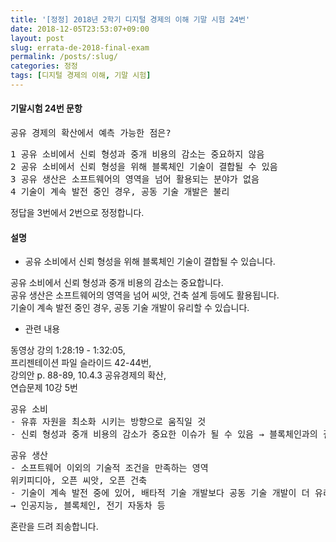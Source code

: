 ```yaml
---
title: '[정정] 2018년 2학기 디지털 경제의 이해 기말 시험 24번'
date: 2018-12-05T23:53:07+09:00
layout: post
slug: errata-de-2018-final-exam
permalink: /posts/:slug/
categories: 정정
tags: [디지털 경제의 이해, 기말 시험]
---
```

<!-- wp:heading {"level":4} -->
<h4>기말시험 24번 문항</h4>
<!-- /wp:heading -->

<!-- wp:preformatted -->
<pre class="wp-block-preformatted">공유 경제의 확산에서 예측 가능한 점은?</pre>
<!-- /wp:preformatted -->

<!-- wp:preformatted -->
<pre class="wp-block-preformatted">1 공유 소비에서 신뢰 형성과 중개 비용의 감소는 중요하지 않음<br>2 공유 소비에서 신뢰 형성을 위해 블록체인 기술이 결합될 수 있음 <br>3 공유 생산은 소프트웨어의 영역을 넘어 활용되는 분야가 없음<br>4 기술이 계속 발전 중인 경우, 공동 기술 개발은 불리 </pre>
<!-- /wp:preformatted -->

<!-- wp:paragraph -->
<p>정답을 3번에서 2번으로 정정합니다.</p>
<!-- /wp:paragraph -->

<!-- wp:heading {"level":4} -->
<h4>설명</h4>
<!-- /wp:heading -->

<!-- wp:list -->
<ul><li>공유 소비에서 신뢰 형성을 위해 블록체인 기술이 결합될 수 있습니다.</li></ul>
<!-- /wp:list -->

<!-- wp:paragraph -->
<p>공유 소비에서 신뢰 형성과 중개 비용의 감소는 중요합니다.<br>공유 생산은 소프트웨어의 영역을 넘어 씨앗, 건축 설계 등에도 활용됩니다.<br>기술이 계속 발전 중인 경우, 공동 기술 개발이 유리할 수 있습니다.</p>
<!-- /wp:paragraph -->

<!-- wp:list -->
<ul><li>관련 내용</li></ul>
<!-- /wp:list -->

<!-- wp:paragraph -->
<p>동영상 강의 1:28:19 - 1:32:05,<br>프리젠테이션 파일 슬라이드 42-44번,<br>강의안 p. 88-89, 10.4.3 공유경제의 확산,<br>연습문제 10강 5번</p>
<!-- /wp:paragraph -->

<!-- wp:preformatted -->
<pre class="wp-block-preformatted">공유 소비<br>- 유휴 자원을 최소화 시키는 방향으로 움직일 것<br>- 신뢰 형성과 중개 비용의 감소가 중요한 이슈가 될 수 있음 → 블록체인과의 결합 가능성</pre>
<!-- /wp:preformatted -->

<!-- wp:preformatted -->
<pre class="wp-block-preformatted">공유 생산<br>- 소프트웨어 이외의 기술적 조건을 만족하는 영역<br>위키피디아, 오픈 씨앗, 오픈 건축<br>- 기술이 계속 발전 중에 있어, 배타적 기술 개발보다 공동 기술 개발이 더 유리한 경우<br>→ 인공지능, 블록체인, 전기 자동차 등</pre>
<!-- /wp:preformatted -->

<!-- wp:paragraph -->
<p>혼란을 드려 죄송합니다.</p>
<!-- /wp:paragraph -->